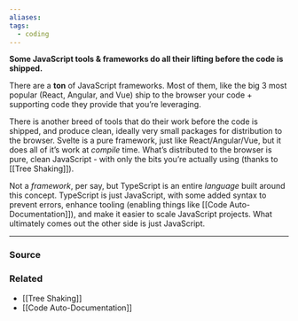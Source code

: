 ```yaml
---
aliases: 
tags:
  - coding
---
```

**Some JavaScript tools & frameworks do all their lifting before the code is shipped.**

There are a **ton** of JavaScript frameworks. Most of them, like the big 3 most popular (React, Angular, and Vue) ship to the browser your code + supporting code they provide that you’re leveraging.

There is another breed of tools that do their work before the code is shipped, and produce clean, ideally very small packages for distribution to the browser. Svelte is a pure framework, just like React/Angular/Vue, but it does all of it’s work at *compile* time. What’s distributed to the browser is pure, clean JavaScript - with only the bits you’re actually using (thanks to [[Tree Shaking]]).

Not a *framework*, per say, but TypeScript is an entire *language* built around this concept. TypeScript is just JavaScript, with some added syntax to prevent errors, enhance tooling (enabling things like [[Code Auto-Documentation]]), and make it easier to scale JavaScript projects. What ultimately comes out the other side is just JavaScript.

---

### Source


### Related
- [[Tree Shaking]] 
- [[Code Auto-Documentation]]